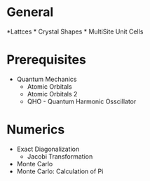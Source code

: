 # General
*Lattces
    * Crystal Shapes
    * MultiSite Unit Cells

# Prerequisites
* Quantum Mechanics
    * Atomic Orbitals
    * Atomic Orbitals 2
    * QHO - Quantum Harmonic Osscillator


# Numerics
* Exact Diagonalization
    * Jacobi Transformation
* Monte Carlo
* Monte Carlo: Calculation of Pi 
